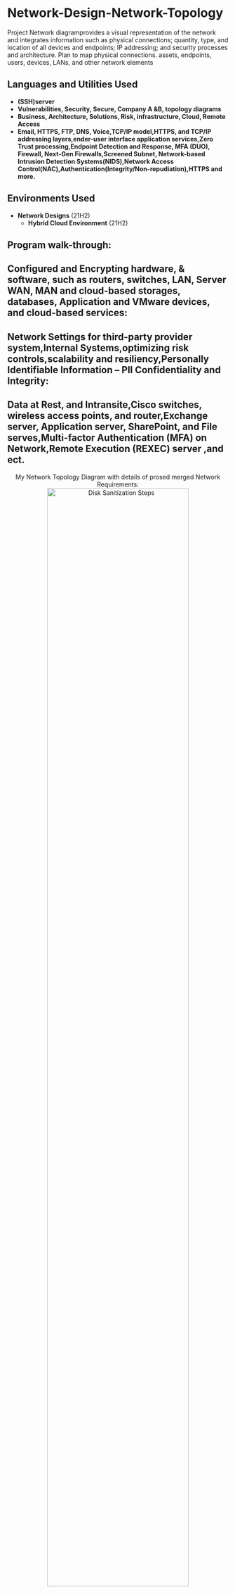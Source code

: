 # Network-Design-Network-Topology
Project Network diagramprovides a visual representation of the network and integrates information such as physical connections; quantity, type, and location of all devices and endpoints; IP addressing; and security processes and architecture.  Plan to map physical connections. assets, endpoints, users, devices, LANs, and other network elements

<h2>Languages and Utilities Used</h2>

- <b>(SSH)server</b> 
- <b>Vulnerabilities, Security, Secure, Company A &B, topology diagrams</b>
- <b>Business, Architecture, Solutions, Risk, infrastructure, Cloud, Remote Access</b>
- <b>Email, HTTPS, FTP, DNS, Voice,TCP/IP model,HTTPS, and TCP/IP addressing layers,ender-user interface application services,Zero Trust processing,Endpoint Detection and Response, MFA (DUO), Firewall, Next-Gen Firewalls,Screened Subnet, Network-based Intrusion Detection Systems(NIDS),Network Access Control(NAC),Authentication(Integrity/Non-repudiation),HTTPS and more.</b> 

<h2>Environments Used </h2>

- <b>Network Designs</b> (21H2)
  - <b>Hybrid Cloud Environment</b> (21H2)

<h2>Program walk-through:</h2>
<h2>Configured and Encrypting hardware, & software, such as routers, switches, LAN, Server WAN, MAN and cloud-based storages, databases, Application and VMware devices, and cloud-based services:</h2>
<h2>Network Settings for third-party provider system,Internal Systems,optimizing risk controls,scalability and resiliency,Personally Identifiable Information – PII Confidentiality and Integrity:</h2>
<h2>Data at Rest, and Intransite,Cisco switches, wireless access points, and router,Exchange server, Application server, SharePoint, and File serves,Multi-factor Authentication (MFA) on Network,Remote Execution (REXEC) server ,and ect.</h2>


<p align="center">
 My Network Topology Diagram with details of prosed merged Network Requirements: <br/>
<img src="https://imgur.com/jnHiRUH.png" height="80%" width="80%" alt="Disk Sanitization Steps"/>
<br />
<br />My Network Topology Diagram with details of prosed merged Network Requirements:  <br/>
<img src="https://imgur.com/OYK4Q4l.png" height="80%" width="80%" alt="Disk Sanitization Steps"/>
<br />
<br />

<!--
 ```diff
- text in red
+ text in green
! text in orange
# text in gray
@@ text in purple (and bold)@@
```
--!>
